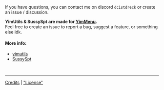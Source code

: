 If you have questions, you can contact me on discord `dcistdreck` or create an issue / discussion.

**YimUtils & SussySpt are made for <a href="https://github.com/YimMenu/YimMenu">YimMenu</a>.**<br />
    Feel free to create an issue to report a bug, suggest a feature, or something else idk.

#### More info:
- [yimutils](https://github.com/pierrelasse/YimStuff/blob/master/docs/yimutils.md)
- [SussySpt](https://github.com/pierrelasse/YimStuff/blob/master/docs/SussySpt.md)


<br /><hr />

[Credits](https://github.com/pierrelasse/YimStuff/blob/master/CREDITS.md) | ["License"](https://github.com/pierrelasse/YimStuff/blob/master/LICENSE)
